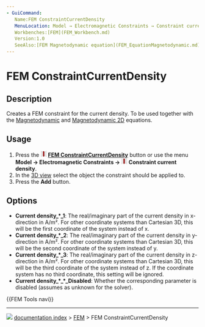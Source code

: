 ```yaml
---
- GuiCommand:
   Name:FEM ConstraintCurrentDensity
   MenuLocation: Model → Electromagnetic Constraints → Constraint current density
   Workbenches:[FEM](FEM_Workbench.md)
   Version:1.0
   SeeAlso:[FEM Magnetodynamic equation](FEM_EquationMagnetodynamic.md), [FEM Magnetodynamic 2D equation](FEM_EquationMagnetodynamic2D.md)
---
```


# FEM ConstraintCurrentDensity

## Description

Creates a FEM constraint for the current density. To be used together with the [Magnetodynamic](FEM_EquationMagnetodynamic.md) and [Magnetodynamic 2D](FEM_EquationMagnetodynamic2D.md) equations.

## Usage

1.  Press the **<img src="images/FEM_ConstraintCurrentDensity.svg" width=16px> [FEM ConstraintCurrentDensity](FEM_ConstraintCurrentDensity.md)** button or use the menu **Model → Electromagnetic Constraints → <img src="images/FEM_ConstraintCurrentDensity.svg" width=16px> Constraint current density**.
2.  In the [3D view](3D_view.md) select the object the constraint should be applied to.
3.  Press the **Add** button.

## Options

-   **Current density\_\*\_1**: The real/imaginary part of the current density in x-direction in A/m². For other coordinate systems than Cartesian 3D, this will be the first coordinate of the system instead of x.
-   **Current density\_\*\_2**: The real/imaginary part of the current density in y-direction in A/m². For other coordinate systems than Cartesian 3D, this will be the second coordinate of the system instead of y.
-   **Current density\_\*\_3**: The real/imaginary part of the current density in z-direction in A/m². For other coordinate systems than Cartesian 3D, this will be the third coordinate of the system instead of z. If the coordinate system has no third coordinate, this setting will be ignored.
-   **Current density\_\*\_\*\_Disabled**: Whether the corresponding parameter is disabled (assumes as unknown for the solver).




 {{FEM Tools navi}}



---
![](images/Right_arrow.png) [documentation index](../README.md) > [FEM](Category_FEM.md) > FEM ConstraintCurrentDensity
